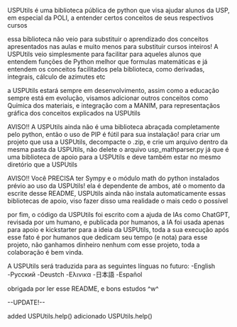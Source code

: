 USPUtils é uma biblioteca pública de python que visa ajudar alunos da USP, em especial da POLI, a entender certos conceitos de seus respectivos cursos

essa biblioteca não veio para substituir o aprendizado dos conceitos apresentados nas aulas e muito menos para substituir cursos inteiros! A USPUtils veio simplesmente para facilitar para aqueles alunos que entendem funções de Python melhor que formulas matemáticas e já entendem os conceitos facilitados pela biblioteca, como derivadas, integrais, cálculo de azimutes etc

a USPUtils estará sempre em desenvolvimento, assim como a educação sempre está em evolução, visamos adicionar outros conceitos como Química dos materiais, e integração com a MANIM, para representaçãos gráfica dos conceitos explicados na USPUtils

AVISO!! A USPUtils ainda não é uma biblioteca abraçada completamente pelo python, então o uso de PIP é fútil para sua instalação! para criar um projeto que usa a USPUtils, decompacte o .zip, e crie um arquivo dentro da mesma pasta da USPUtils, não delete o arquivo usp_mathparser.py já que é uma biblioteca de apoio para a USPUtils e deve também estar no mesmo diretório que a USPUtils

AVISO!! Você PRECISA ter Sympy e o módulo math do python instalados prévio ao uso da USPUtils! ela é dependente de ambos, até o momento da escrite desse README, USPUtils ainda não instala automaticamente essas bibliotecas de apoio, viso fazer disso uma realidade o mais cedo o possível

por fim, o código da USPUtils foi escrito com a ajuda de IAs como ChatGPT, revisada por um humano, e publicada por humanos, a IA foi usada apenas para apoio e kickstarter para a ideia da USPUtils, toda a sua execução após esse fato é por humanos que dedicam seu tempo (e nota) para esse projeto, não ganhamos dinheiro nenhum com esse projeto, toda a colaboração é bem vinda.

A USPUtils será traduzida para as seguintes línguas no futuro:
-English
-Русский
-Deustch
-Ελινικα
-日本語
-Español

obrigada por ler esse README, e bons estudos ^w^

--UPDATE!--

added USPUtils.help()
adicionado USPUtils.help()

